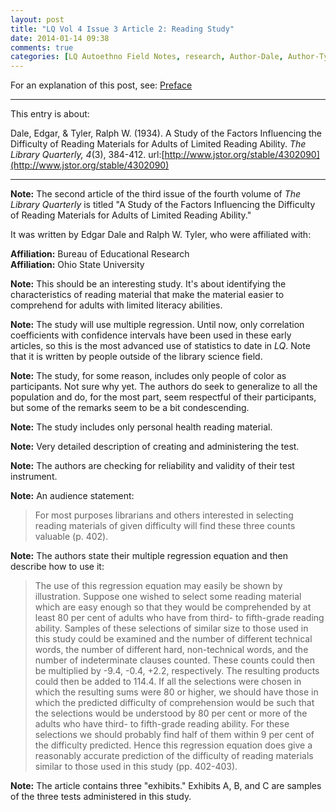 ```yaml
---
layout: post
title: "LQ Vol 4 Issue 3 Article 2: Reading Study"
date: 2014-01-14 09:38
comments: true
categories: [LQ Autoethno Field Notes, research, Author-Dale, Author-Tyler, Affil-Bureau of Educational Research, Affil-Ohio State University]
---
```


For an explanation of this post, see:
[Preface](/blog/2013/08/14/lq-autoethnography-research-journal-preface/)

---

This entry is about:

Dale, Edgar, &amp; Tyler, Ralph W. (1934). A Study of the Factors
Influencing the Difficulty of Reading Materials for Adults of
Limited Reading Ability. *The Library Quarterly, 4*(3), 384-412.
url:[http://www.jstor.org/stable/4302090](http://www.jstor.org/stable/4302090)

---

**Note:** The second article of the third issue of the fourth
volume of *The Library Quarterly* is titled "A Study of the Factors
Influencing the Difficulty of Reading Materials for Adults of
Limited Reading Ability."

It was written by Edgar Dale and Ralph W. Tyler, who were
affiliated with:

**Affiliation:** Bureau of Educational Research  
**Affiliation:** Ohio State University

**Note:** This should be an interesting study. It's about
identifying the characteristics of reading material that make the
material easier to comprehend for adults with limited literacy
abilities.

**Note:** The study will use multiple regression. Until now, only
correlation coefficients with confidence intervals have been used
in these early articles, so this is the most advanced use of
statistics to date in *LQ*. Note that it is written by people
outside of the library science field.

**Note:** The study, for some reason, includes only people of
color as participants. Not sure why yet. The authors do seek to
generalize to all the population and do, for the most part, seem
respectful of their participants, but some of the remarks seem to
be a bit condescending.

**Note:** The study includes only personal health reading
material.

**Note:** Very detailed description of creating and administering
the test.

**Note:** The authors are checking for reliability and validity of
their test instrument. 

**Note:** An audience statement:

> For most purposes librarians and others interested in selecting
> reading materials of given difficulty will find these three
> counts valuable (p. 402).

**Note:** The authors state their multiple regression equation and
then describe how to use it:

> The use of this regression equation may easily be shown by
> illustration. Suppose one wished to select some reading material
> which are easy enough so that they would be comprehended by at
> least 80 per cent of adults who have from third- to fifth-grade
> reading ability. Samples of these selections of similar size to
> those used in this study could be examined and the number of
> different technical words, the number of different hard,
> non-technical words, and the number of indeterminate clauses
> counted. These counts could then be multiplied by -9.4, -0.4,
> +2.2, respectively. The resulting products could then be added
> to 114.4. If all the selections were chosen in which the
> resulting sums were 80 or higher, we should have those in which
> the predicted difficulty of comprehension would be such that the
> selections would be understood by 80 per cent or more of the
> adults who have third- to fifth-grade reading ability. For these
> selections we should probably find half of them within 9 per
> cent of the difficulty predicted. Hence this regression equation
> does give a reasonably accurate prediction of the difficulty of
> reading materials similar to those used in this study (pp.
> 402-403).

**Note:** The article contains three "exhibits." Exhibits A, B,
and C are samples of the three tests administered in this study.
